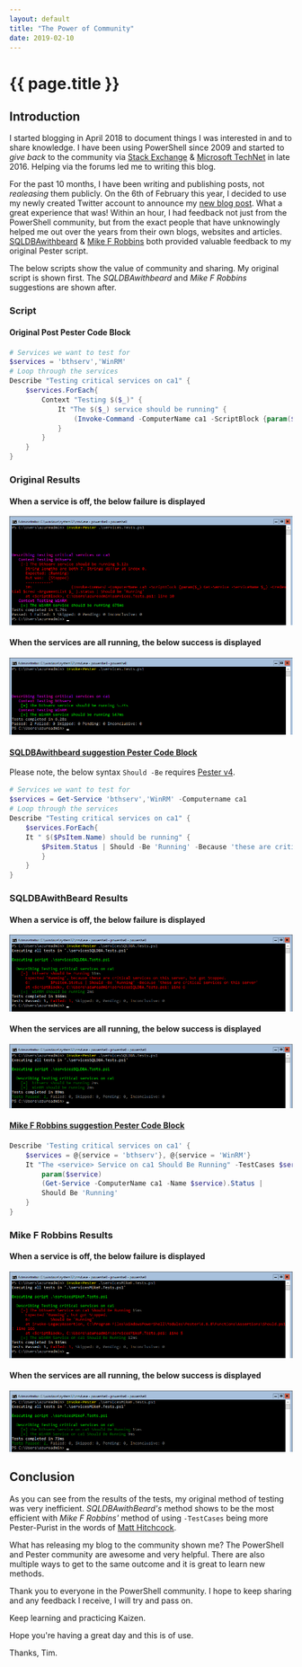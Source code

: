 ```yaml
---
layout: default
title: "The Power of Community"
date: 2019-02-10
---
```

# {{ page.title }}

## Introduction

I started blogging in April 2018 to document things I was interested in and to share knowledge. I have been using PowerShell since 2009 and started to *give back* to the community via [Stack Exchange](https://stackexchange.com/users/9500988/tim-haintz?tab=accounts) & [Microsoft TechNet](https://social.technet.microsoft.com/profile/tim%20haintz/) in late 2016. Helping via the forums led me to writing this blog.

For the past 10 months, I have been writing and publishing posts, not *realeasing* them publicly. On the 6th of February this year, I decided to use my newly created Twitter account to announce my [new blog post](https://twitter.com/timhaintz/status/1092873004978122752). What a great experience that was! Within an hour, I had feedback not just from the PowerShell community, but from the exact people that have unknowingly helped me out over the years from their own blogs, websites and articles. [SQLDBAwithbeard](https://twitter.com/sqldbawithbeard) & [Mike F Robbins](https://twitter.com/mikefrobbins) both provided valuable feedback to my original Pester script.

The below scripts show the value of community and sharing. My original script is shown first. The *SQLDBAwithbeard* and *Mike F Robbins* suggestions are shown after.

### Script

#### Original Post Pester Code Block

```powershell
# Services we want to test for
$services = 'bthserv','WinRM'
# Loop through the services
Describe "Testing critical services on ca1" {
    $services.ForEach{
        Context "Testing $($_)" {
            It "The $($_) service should be running" {
                (Invoke-Command -ComputerName ca1 -ScriptBlock {param($_) Get-Service -ServiceName $_} -ArgumentList $_ ).status | Should be 'Running'
            }
        }
    }
}
```

### Original Results

#### When a service is off, the below failure is displayed

![Pester Multiple Services - Remote Fail](/assets/20190210/1-PesterMultipleServicesRemoteF.png)

#### When the services are all running, the below success is displayed

![Pester Multiple Services - Remote Pass](/assets/20190210/2-PesterMultipleServicesRemoteP.png)

#### [SQLDBAwithbeard suggestion Pester Code Block](https://twitter.com/sqldbawithbeard/status/1092885384772624384)

Please note, the below syntax `Should -Be` requires [Pester v4](https://github.com/pester/Pester/wiki/Should).

```powershell
# Services we want to test for
$services = Get-Service 'bthserv','WinRM' -Computername ca1
# Loop through the services
Describe "Testing critical services on ca1" {
    $services.ForEach{
    It " $($PsItem.Name) should be running" {
        $Psitem.Status | Should -Be 'Running' -Because 'these are critical services on this server.'
        }
    }
}
```

### SQLDBAwithBeard Results

#### When a service is off, the below failure is displayed

![Pester Multiple Services - SQLDBAwithBeard - Remote Fail](/assets/20190210/1-PesterMultipleServicesRemoteSQLDBAF.png)

#### When the services are all running, the below success is displayed

![Pester Multiple Services - SQLDBAwithBeard - Remote Pass](/assets/20190210/2-PesterMultipleServicesRemoteSQLDBAP.png)

#### [Mike F Robbins suggestion Pester Code Block](https://mikefrobbins.com/2016/12/09/loop-through-a-collection-of-items-with-the-pester-testcases-parameter-instead-of-using-a-foreach-loop/)

```powershell
Describe 'Testing critical services on ca1' {
    $services = @{service = 'bthserv'}, @{service = 'WinRM'}
    It "The <service> Service on ca1 Should Be Running" -TestCases $services {
        param($service)
        (Get-Service -ComputerName ca1 -Name $service).Status |
        Should Be 'Running'
    }
}
```

### Mike F Robbins Results

#### When a service is off, the below failure is displayed

![Pester Multiple Services - Mike F Robbins - Remote Fail](/assets/20190210/1-PesterMultipleServicesRemoteMikeFF.png)

#### When the services are all running, the below success is displayed

![Pester Multiple Services - Mike F Robbins - Remote Pass](/assets/20190210/2-PesterMultipleServicesRemoteMikeFP.png)

## Conclusion

As you can see from the results of the tests, my original method of testing was very inefficient. *SQLDBAwithBeard's* method shows to be the most efficient with *Mike F Robbins'* method of using `-TestCases` being more Pester-Purist in the words of [Matt Hitchcock](https://twitter.com/hitchysg_MSFT).

What has releasing my blog to the community shown me? The PowerShell and Pester community are awesome and very helpful. There are also multiple ways to get to the same outcome and it is great to learn new methods.

Thank you to everyone in the PowerShell community. I hope to keep sharing and any feedback I receive, I will try and pass on.

Keep learning and practicing Kaizen.

Hope you're having a great day and this is of use.

Thanks, Tim.
